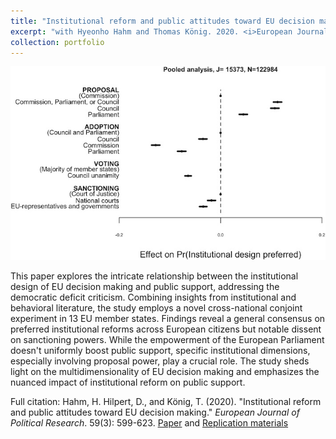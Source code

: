 ```yaml
---
title: "Institutional reform and public attitudes toward EU decision making."
excerpt: "with Hyeonho Hahm and Thomas König. 2020. <i>European Journal of Political Research</i>. 59(3): 599-623.<br/><img src='/images/ejpr2020.jpg'>"
collection: portfolio
---
```


![Process Illustration](/images/ejpr2020.jpg)

This paper explores the intricate relationship between the institutional design of EU decision making and public support, addressing the democratic deficit criticism. Combining insights from institutional and behavioral literature, the study employs a novel cross-national conjoint experiment in 13 EU member states. Findings reveal a general consensus on preferred institutional reforms across European citizens but notable dissent on sanctioning powers. While the empowerment of the European Parliament doesn't uniformly boost public support, specific institutional dimensions, especially involving proposal power, play a crucial role. The study sheds light on the multidimensionality of EU decision making and emphasizes the nuanced impact of institutional reform on public support.

Full citation: Hahm, H. Hilpert, D., and König, T. (2020). &quot;Institutional reform and public attitudes toward EU decision making.&quot; <i>European Journal of Political Research</i>. 59(3): 599-623. [Paper](https://ejpr.onlinelibrary.wiley.com/doi/full/10.1111/1475-6765.12361) and [Replication materials](https://ejpr.onlinelibrary.wiley.com/action/downloadSupplement?doi=10.1111\%2F1475-6765.12361&file=ejpr12361-sup-0002-SuppMat.docx)